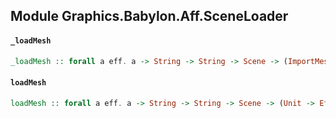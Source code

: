 ## Module Graphics.Babylon.Aff.SceneLoader

#### `_loadMesh`

``` purescript
_loadMesh :: forall a eff. a -> String -> String -> Scene -> (ImportMeshResult -> Eff ("babylon" :: BABYLON | eff) Unit) -> (Unit -> Eff ("babylon" :: BABYLON | eff) Unit) -> (Error -> Eff ("babylon" :: BABYLON | eff) Unit) -> Eff ("babylon" :: BABYLON | eff) Unit
```

#### `loadMesh`

``` purescript
loadMesh :: forall a eff. a -> String -> String -> Scene -> (Unit -> Eff ("babylon" :: BABYLON | eff) Unit) -> Aff ("babylon" :: BABYLON | eff) ImportMeshResult
```


